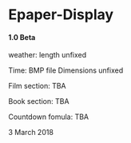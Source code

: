 # Epaper-Display

#### 1.0 Beta 

weather: length unfixed

Time: BMP file Dimensions unfixed

Film section: TBA

Book section: TBA

Countdown fomula: TBA


3 March 2018
